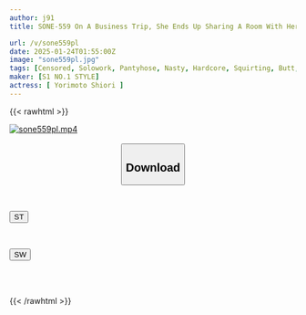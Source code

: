 ```yaml
---
author: j91
title: SONE-559 On A Business Trip, She Ends Up Sharing A Room With Her Boss, Who Sexually Harasses Her And Hates Her... She Can't Refuse His Sexual Advances And Is Confined To His Room For Three Days, Unable To Stop Pleasure - Shiori Yorimoto

url: /v/sone559pl
date: 2025-01-24T01:55:00Z
image: "sone559pl.jpg"
tags: [Censored, Solowork, Pantyhose, Nasty, Hardcore, Squirting, Butt, Drama, Cuckold	]
maker: [S1 NO.1 STYLE]
actress: [ Yorimoto Shiori ]
---
```



{{< rawhtml >}}

<div class="video" data-videoid="ykMkdg12rbH1D9x">
    <a href="javascript:;">
        <img src="/v/sone559pl/sone559pl.jpg" width="WIDTH" height="HEIGHT" alt="sone559pl.mp4" loading="lazy">
    </a>
</div>

<script type="text/javascript" src="https://j91.asia/asset/on-demand-st.js"></script>

<br>
  <link rel="stylesheet" href="https://j91.asia/asset/bs5.css">
  
  <center>
  <button class="btn btn-primary" type="button" data-bs-toggle="collapse" data-bs-target=".multi-collapse" aria-expanded="false" aria-controls="multiCollapseExample1 multiCollapseExample2"><h2>Download</h2></button></center>
</p>
<div class="row">
  <div class="col">
    <div class="collapse multi-collapse" id="multiCollapseExample1">
      <div class="card card-body">
	      	      <br>
<div class="buttons">  
<p><a href="/v/sone559pl/st.html" target="_blank"><button class="btn-hover color-3"><i class="fa fa-download"></i> ST</button></a></p></div>
    </div>
  </div>
</div>
  <div class="col">
    <div class="collapse multi-collapse" id="multiCollapseExample2">
      <div class="card card-body">
	      <br>
<div class="buttons">
<p><a href="/v/sone559pl/sw.html" target="_blank"><button class="btn-hover color-2"><i class="fa fa-download"></i> SW</button></a></p></div>
<br><br>
      </div>
    </div>
  </div>
</div>

{{< /rawhtml >}}
